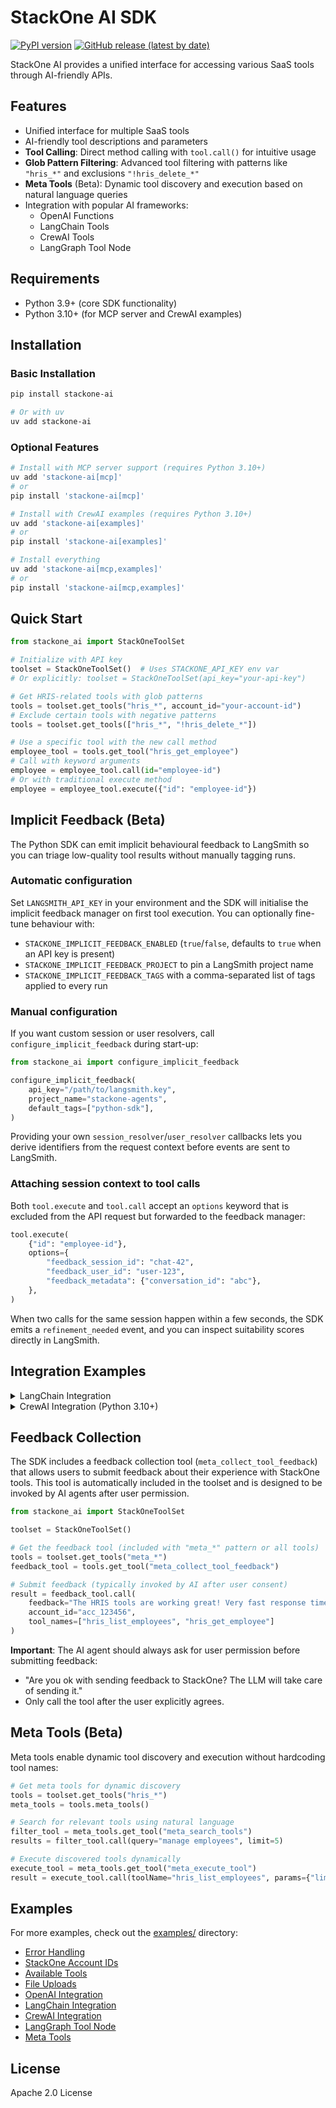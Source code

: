 # StackOne AI SDK

[![PyPI version](https://badge.fury.io/py/stackone-ai.svg)](https://badge.fury.io/py/stackone-ai)
[![GitHub release (latest by date)](https://img.shields.io/github/v/release/StackOneHQ/stackone-ai-python)](https://github.com/StackOneHQ/stackone-ai-python/releases)

StackOne AI provides a unified interface for accessing various SaaS tools through AI-friendly APIs.

## Features

- Unified interface for multiple SaaS tools
- AI-friendly tool descriptions and parameters
- **Tool Calling**: Direct method calling with `tool.call()` for intuitive usage
- **Glob Pattern Filtering**: Advanced tool filtering with patterns like `"hris_*"` and exclusions `"!hris_delete_*"`
- **Meta Tools** (Beta): Dynamic tool discovery and execution based on natural language queries
- Integration with popular AI frameworks:
  - OpenAI Functions
  - LangChain Tools
  - CrewAI Tools
  - LangGraph Tool Node

## Requirements

- Python 3.9+ (core SDK functionality)
- Python 3.10+ (for MCP server and CrewAI examples)

## Installation

### Basic Installation

```bash
pip install stackone-ai

# Or with uv
uv add stackone-ai
```

### Optional Features

```bash
# Install with MCP server support (requires Python 3.10+)
uv add 'stackone-ai[mcp]'
# or 
pip install 'stackone-ai[mcp]'

# Install with CrewAI examples (requires Python 3.10+)
uv add 'stackone-ai[examples]'
# or
pip install 'stackone-ai[examples]'

# Install everything
uv add 'stackone-ai[mcp,examples]'
# or
pip install 'stackone-ai[mcp,examples]'
```

## Quick Start

```python
from stackone_ai import StackOneToolSet

# Initialize with API key
toolset = StackOneToolSet()  # Uses STACKONE_API_KEY env var
# Or explicitly: toolset = StackOneToolSet(api_key="your-api-key")

# Get HRIS-related tools with glob patterns
tools = toolset.get_tools("hris_*", account_id="your-account-id")
# Exclude certain tools with negative patterns
tools = toolset.get_tools(["hris_*", "!hris_delete_*"])

# Use a specific tool with the new call method
employee_tool = tools.get_tool("hris_get_employee")
# Call with keyword arguments
employee = employee_tool.call(id="employee-id")
# Or with traditional execute method
employee = employee_tool.execute({"id": "employee-id"})
```

## Implicit Feedback (Beta)

The Python SDK can emit implicit behavioural feedback to LangSmith so you can triage low-quality tool results without manually tagging runs.

### Automatic configuration

Set `LANGSMITH_API_KEY` in your environment and the SDK will initialise the implicit feedback manager on first tool execution. You can optionally fine-tune behaviour with:

- `STACKONE_IMPLICIT_FEEDBACK_ENABLED` (`true`/`false`, defaults to `true` when an API key is present)
- `STACKONE_IMPLICIT_FEEDBACK_PROJECT` to pin a LangSmith project name
- `STACKONE_IMPLICIT_FEEDBACK_TAGS` with a comma-separated list of tags applied to every run

### Manual configuration

If you want custom session or user resolvers, call `configure_implicit_feedback` during start-up:

```python
from stackone_ai import configure_implicit_feedback

configure_implicit_feedback(
    api_key="/path/to/langsmith.key",
    project_name="stackone-agents",
    default_tags=["python-sdk"],
)
```

Providing your own `session_resolver`/`user_resolver` callbacks lets you derive identifiers from the request context before events are sent to LangSmith.

### Attaching session context to tool calls

Both `tool.execute` and `tool.call` accept an `options` keyword that is excluded from the API request but forwarded to the feedback manager:

```python
tool.execute(
    {"id": "employee-id"},
    options={
        "feedback_session_id": "chat-42",
        "feedback_user_id": "user-123",
        "feedback_metadata": {"conversation_id": "abc"},
    },
)
```

When two calls for the same session happen within a few seconds, the SDK emits a `refinement_needed` event, and you can inspect suitability scores directly in LangSmith.

## Integration Examples

<details>
<summary>LangChain Integration</summary>

StackOne tools work seamlessly with LangChain, enabling powerful AI agent workflows:

```python
from langchain_openai import ChatOpenAI
from stackone_ai import StackOneToolSet

# Initialize StackOne tools
toolset = StackOneToolSet()
tools = toolset.get_tools("hris_*", account_id="your-account-id")

# Convert to LangChain format
langchain_tools = tools.to_langchain()

# Use with LangChain models
model = ChatOpenAI(model="gpt-4o-mini")
model_with_tools = model.bind_tools(langchain_tools)

# Execute AI-driven tool calls
response = model_with_tools.invoke("Get employee information for ID: emp123")

# Handle tool calls
for tool_call in response.tool_calls:
    tool = tools.get_tool(tool_call["name"])
    if tool:
        result = tool.execute(tool_call["args"])
        print(f"Result: {result}")
```

</details>

<details>
<summary>CrewAI Integration (Python 3.10+)</summary>

CrewAI uses LangChain tools natively, making integration seamless:

> **Note**: CrewAI requires Python 3.10+. Install with `pip install 'stackone-ai[examples]'`

```python
from crewai import Agent, Crew, Task
from stackone_ai import StackOneToolSet

# Get tools and convert to LangChain format
toolset = StackOneToolSet()
tools = toolset.get_tools("hris_*", account_id="your-account-id")
langchain_tools = tools.to_langchain()

# Create CrewAI agent with StackOne tools
agent = Agent(
    role="HR Manager",
    goal="Analyze employee data and generate insights",
    backstory="Expert in HR analytics and employee management",
    tools=langchain_tools,
    llm="gpt-4o-mini"
)

# Define task and execute
task = Task(
    description="Find all employees in the engineering department",
    agent=agent,
    expected_output="List of engineering employees with their details"
)

crew = Crew(agents=[agent], tasks=[task])
result = crew.kickoff()
```

</details>

## Feedback Collection

The SDK includes a feedback collection tool (`meta_collect_tool_feedback`) that allows users to submit feedback about their experience with StackOne tools. This tool is automatically included in the toolset and is designed to be invoked by AI agents after user permission.

```python
from stackone_ai import StackOneToolSet

toolset = StackOneToolSet()

# Get the feedback tool (included with "meta_*" pattern or all tools)
tools = toolset.get_tools("meta_*")
feedback_tool = tools.get_tool("meta_collect_tool_feedback")

# Submit feedback (typically invoked by AI after user consent)
result = feedback_tool.call(
    feedback="The HRIS tools are working great! Very fast response times.",
    account_id="acc_123456",
    tool_names=["hris_list_employees", "hris_get_employee"]
)
```

**Important**: The AI agent should always ask for user permission before submitting feedback:
- "Are you ok with sending feedback to StackOne? The LLM will take care of sending it."
- Only call the tool after the user explicitly agrees.

## Meta Tools (Beta)

Meta tools enable dynamic tool discovery and execution without hardcoding tool names:

```python
# Get meta tools for dynamic discovery
tools = toolset.get_tools("hris_*")
meta_tools = tools.meta_tools()

# Search for relevant tools using natural language
filter_tool = meta_tools.get_tool("meta_search_tools")
results = filter_tool.call(query="manage employees", limit=5)

# Execute discovered tools dynamically
execute_tool = meta_tools.get_tool("meta_execute_tool")
result = execute_tool.call(toolName="hris_list_employees", params={"limit": 10})
```

## Examples

For more examples, check out the [examples/](examples/) directory:

- [Error Handling](examples/error_handling.py)
- [StackOne Account IDs](examples/stackone_account_ids.py)
- [Available Tools](examples/available_tools.py)
- [File Uploads](examples/file_uploads.py)
- [OpenAI Integration](examples/openai_integration.py)
- [LangChain Integration](examples/langchain_integration.py)
- [CrewAI Integration](examples/crewai_integration.py)
- [LangGraph Tool Node](examples/langgraph_tool_node.py)
- [Meta Tools](examples/meta_tools_example.py)

## License

Apache 2.0 License
